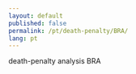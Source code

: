 ```yaml
---
layout: default
published: false
permalink: /pt/death-penalty/BRA/
lang: pt
---
```


death-penalty analysis BRA
